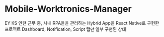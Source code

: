 # Mobile-Worktronics-Manager
EY KS 인턴 근무 중, 사내 RPA들을 관리하는 Hybrid App을 React Native로 구현한 프로젝트
Dashboard, Notification, Script 탭만 일부 구현된 상태
